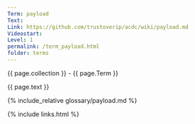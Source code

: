 ```yaml
---
Term: payload
Text: 
Link: https://github.com/trustoverip/acdc/wiki/payload.md
Videostart: 
Level: 1
permalink: /term_payload.html
folder: terms
---
```


{{ page.collection }} - {{ page.Term }}

   {{ page.text }}

{% include_relative glossary/payload.md %}

 {% include links.html %} 
